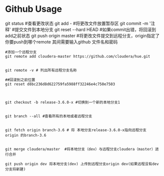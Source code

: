 Github Usage
===
git status  #查看更改状态
git add -  #将更改文件放置暂存区
git commit -m '注释'   #提交文件到本地分支
git reset --hard HEAD  #如果commit出错，将回滚到add之前状态
git push origin master #将更改文件提交到远程分支，origin指定了你要push到哪个remote
其间需要输入github 文件名和密码


```
#添加一个远程分支
git remote add cloudera-master https://github.com/cloudera/hue.git


git remote -v # 列出所有远程分支名称

##回滚到之前位置
git reset d8bc236d8d622759fa5988ff32246e4c750e7503 



git checkout -b release-3.6.0-x #切换到一个新的本地分支1


git branch --all #查看所有的本地或者远程分支


git fetch origin branch-3.6 # 将 本地分支release-3.6.0-x指向远程分支 origin 的branch-3.6


git merge cloudera/master  #将本地分支（dev）与远程分支cloudera（master）进行合并

git push origin dev 将本地分支(dev) 上传到远程分支origin dev(如果远程没有dev 分支将新建)
```

